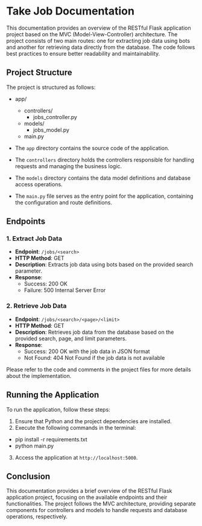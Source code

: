 # Take Job Documentation

This documentation provides an overview of the RESTful Flask application project based on the MVC (Model-View-Controller) architecture. The project consists of two main routes: one for extracting job data using bots and another for retrieving data directly from the database. The code follows best practices to ensure better readability and maintainability.

## Project Structure

The project is structured as follows:

- app/
    - controllers/
        - jobs_controller.py
    - models/
        - jobs_model.py
    - main.py

- The `app` directory contains the source code of the application.
- The `controllers` directory holds the controllers responsible for handling requests and managing the business logic.
- The `models` directory contains the data model definitions and database access operations.
- The `main.py` file serves as the entry point for the application, containing the configuration and route definitions.

## Endpoints

### 1. Extract Job Data

- **Endpoint**: `/jobs/<search>`
- **HTTP Method**: GET
- **Description**: Extracts job data using bots based on the provided search parameter.
- **Response**: 
  - Success: 200 OK
  - Failure: 500 Internal Server Error

### 2. Retrieve Job Data

- **Endpoint**: `/jobs/<search>/<page>/<limit>`
- **HTTP Method**: GET
- **Description**: Retrieves job data from the database based on the provided search, page, and limit parameters.
- **Response**: 
  - Success: 200 OK with the job data in JSON format
  - Not Found: 404 Not Found if the job data is not available

Please refer to the code and comments in the project files for more details about the implementation.

## Running the Application

To run the application, follow these steps:

1. Ensure that Python and the project dependencies are installed.
2. Execute the following commands in the terminal:

- pip install -r requirements.txt
- python main.py

3. Access the application at `http://localhost:5000`.

## Conclusion

This documentation provides a brief overview of the RESTful Flask application project, focusing on the available endpoints and their functionalities. The project follows the MVC architecture, providing separate components for controllers and models to handle requests and database operations, respectively.

